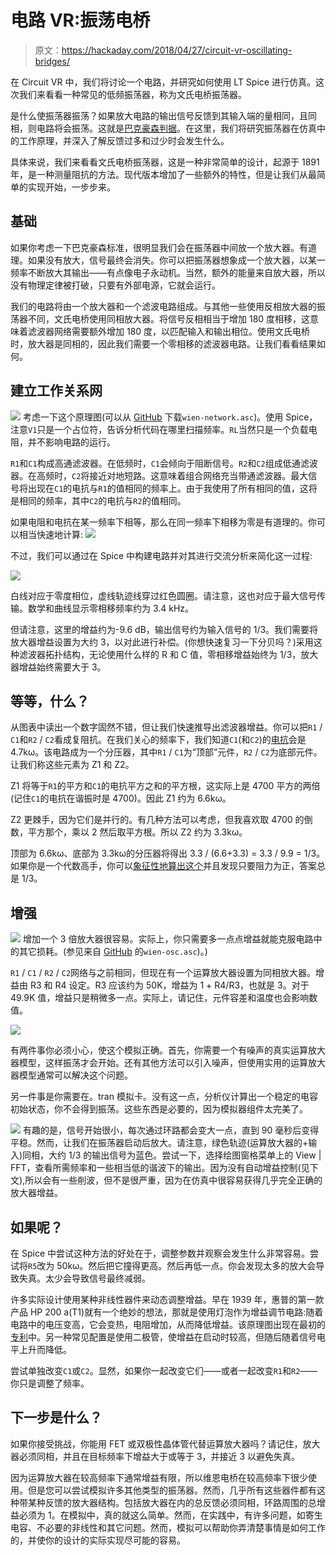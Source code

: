 # 电路 VR:振荡电桥

> 原文：<https://hackaday.com/2018/04/27/circuit-vr-oscillating-bridges/>

在 Circuit VR 中，我们将讨论一个电路，并研究如何使用 LT Spice 进行仿真。这次我们来看看一种常见的低频振荡器，称为文氏电桥振荡器。

是什么使振荡器振荡？如果放大电路的输出信号反馈到其输入端的量相同，且同相，则电路将会振荡。这就是[巴克豪森判据](https://en.wikipedia.org/wiki/Barkhausen_stability_criterion)。在这里，我们将研究振荡器在仿真中的工作原理，并深入了解反馈过多和过少时会发生什么。

具体来说，我们来看看文氏电桥振荡器，这是一种非常简单的设计，起源于 1891 年，是一种测量阻抗的方法。现代版本增加了一些额外的特性，但是让我们从最简单的实现开始，一步步来。

## 基础

如果你考虑一下巴克豪森标准，很明显我们会在振荡器中间放一个放大器。有道理。如果没有放大，信号最终会消失。你可以把振荡器想象成一个放大器，以某一频率不断放大其输出——有点像电子永动机。当然，额外的能量来自放大器，所以没有物理定律被打破，只要有外部电源，它就会运行。

我们的电路将由一个放大器和一个滤波电路组成。与其他一些使用反相放大器的振荡器不同，文氏电桥使用同相放大器。将信号反相相当于增加 180 度相移，这意味着滤波器网络需要额外增加 180 度，以匹配输入和输出相位。使用文氏电桥时，放大器是同相的，因此我们需要一个零相移的滤波器电路。让我们看看结果如何。

## 建立工作关系网

[![](img/7f80559a36b7b5c8b3a45ffd7aa6a85f.png)](https://hackaday.com/wp-content/uploads/2018/04/schem1.png) 考虑一下这个原理图(可以从 [GitHub](https://github.com/wd5gnr/circuitvr) 下载`wien-network.asc`)。使用 Spice，注意`V1`只是一个占位符，告诉分析代码在哪里扫描频率。`RL`当然只是一个负载电阻，并不影响电路的运行。

`R1`和`C1`构成高通滤波器。在低频时，`C1`会倾向于阻断信号。`R2`和`C2`组成低通滤波器。在高频时，`C2`将接近对地短路。这意味着组合网络充当带通滤波器。最大信号将出现在`C1`的电抗与`R1`的值相同的频率上。由于我使用了所有相同的值，这将是相同的频率，其中`C2`的电抗与`R2`的值相同。

如果电阻和电抗在某一频率下相等，那么在同一频率下相移为零是有道理的。你可以相当快速地计算: [![](img/5d87434b0dacec5375a647bb2a068e6e.png)](https://hackaday.com/wp-content/uploads/2018/04/eqn.png)

不过，我们可以通过在 Spice 中构建电路并对其进行交流分析来简化这一过程:

[![](img/a7b4227e871b11dcf5f78d9432005923.png)](https://hackaday.com/wp-content/uploads/2018/04/plot0.png)

白线对应于零度相位，虚线轨迹线穿过红色圆圈。请注意，这也对应于最大信号传输。数学和曲线显示零相移频率约为 3.4 kHz。

但请注意，这里的增益约为-9.6 dB，输出信号约为输入信号的 1/3。我们需要将放大器增益设置为大约 3，以对此进行补偿。(你想快速复习一下分贝吗？)采用这种滤波器拓扑结构，无论使用什么样的 R 和 C 值，零相移增益始终为 1/3，放大器增益始终需要大于 3。

## 等等，什么？

从图表中读出一个数字固然不错，但让我们快速推导出滤波器增益。你可以把`R1` / `C1`和`R2` / `C2`看成复阻抗。在我们关心的频率下，我们知道`C1`(和`C2`)的[电抗](https://hackaday.com/2017/06/15/imaginary-ac-circuits-arent-really-complex/)会是 4.7kω。该电路成为一个分压器，其中`R1` / `C1`为“顶部”元件，`R2` / `C2`为底部元件。让我们称这些元素为 Z1 和 Z2。

Z1 将等于`R1`的平方和`C1`的电抗平方之和的平方根，这实际上是 4700 平方的两倍(记住`C1`的电抗在谐振时是 4700)。因此 Z1 约为 6.6kω。

Z2 更棘手，因为它们是并行的。有几种方法可以考虑，但我喜欢取 4700 的倒数，平方那个，乘以 2 然后取平方根。所以 Z2 约为 3.3kω。

顶部为 6.6kω、底部为 3.3kω的分压器将得出 3.3 / (6.6+3.3) = 3.3 / 9.9 = 1/3。如果你是一个代数高手，你可以[象征性地算出这个](https://www.wolframalpha.com/input/?i=1%2Fsqrt(2*(1%2Fr)%5E2)%2F(1%2Fsqrt(2*(1%2Fr)%5E2)%2Bsqrt(2*r%5E2)))并且发现只要阻力为正，答案总是 1/3。

## 增强

[![](img/3e52940249a4a9a38ccac304aeba07be.png)](https://hackaday.com/wp-content/uploads/2018/04/schem2.png) 增加一个 3 倍放大器很容易。实际上，你只需要多一点点增益就能克服电路中的其它损耗。(参见来自 [GitHub](https://github.com/wd5gnr/circuitvr) 的`wien-osc.asc`)。)

`R1` / `C1` / `R2` / `C2`网络与之前相同，但现在有一个运算放大器设置为同相放大器。增益由 R3 和 R4 设定。R3 应该约为 50K，增益为 1 + R4/R3，也就是 3。对于 49.9K 值，增益只是稍微多一点。实际上，请记住，元件容差和温度也会影响数值。

![](img/bdead8b1bee3342bd1927a10775ad783.png)

有两件事你必须小心，使这个模拟正确。首先，你需要一个有噪声的真实运算放大器模型，这样振荡才会开始。还有其他方法可以引入噪声，但使用实用的运算放大器模型通常可以解决这个问题。

另一件事是你需要在。tran 模拟卡。没有这一点，分析仪计算出一个稳定的电容初始状态，你不会得到振荡。这些东西是必要的，因为模拟器组件太完美了。

[![](img/6071d6af2d1c88d8235eb14de4eabbdd.png)](https://hackaday.com/wp-content/uploads/2018/04/wave2.png) 有趣的是，信号开始很小，每次通过环路都会变大一点，直到 90 毫秒后变得平稳。然而，让我们在振荡器启动后放大。请注意，绿色轨迹(运算放大器的+输入)同相，大约 1/3 的输出信号为蓝色。尝试一下，选择绘图窗格菜单上的 View | FFT，查看所需频率和一些相当低的谐波下的输出。因为没有自动增益控制(见下文),所以会有一些削波，但不是很严重，因为在仿真中很容易获得几乎完全正确的放大器增益。

## 如果呢？

在 Spice 中尝试这种方法的好处在于，调整参数并观察会发生什么非常容易。尝试将`R5`改为 50kω。然后把它撞得更高。然后再低一点。你会发现太多的放大会导致失真。太少会导致信号最终减弱。

许多实际设计使用某种非线性器件来动态调整增益。早在 1939 年，惠普的第一款产品 HP 200 a(T1)就有一个绝妙的想法，那就是使用灯泡作为增益调节电路:随着电路中的电压变高，它会变热，电阻增加，从而降低增益。该原理图出现在最初的[专利](https://patents.google.com/patent/US2583649?oq=US+2268872)中。另一种常见配置是使用二极管，使增益在启动时较高，但随后随着信号电平上升而降低。

尝试单独改变`C1`或`C2`。显然，如果你一起改变它们——或者一起改变`R1`和`R2`——你只是调整了频率。

## 下一步是什么？

如果你接受挑战，你能用 FET 或双极性晶体管代替运算放大器吗？请记住，放大器必须同相，并且在目标频率下增益大于或等于 3，并接近 3 以避免失真。

因为运算放大器在较高频率下通常增益有限，所以维恩电桥在较高频率下很少使用。但是您可以尝试模拟许多其他类型的振荡器。然而，几乎所有这些器件都有这种带某种反馈的放大器结构。包括放大器在内的总反馈必须同相，环路周围的总增益必须为 1。在模拟中，真的就这么简单。然而，在实践中，有许多问题，如寄生电容、不必要的非线性和其它问题。然而，模拟可以帮助你弄清楚事情是如何工作的，并使你的设计的实际实现尽可能的容易。